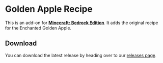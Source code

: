# Golden Apple Recipe

This is an add-on for **[Minecraft: Bedrock Edition][bedrock-wiki]**.
It adds the original recipe for the Enchanted Golden Apple.

## Download

You can download the latest release by heading over to our [releases page][releases-page].


[bedrock-wiki]: https://minecraft.gamepedia.com/Bedrock_Edition
[releases-page]: https://github.com/mcpacks/enchanted-apples/releases
